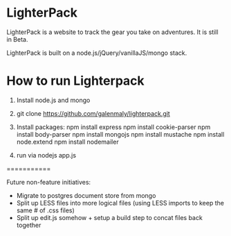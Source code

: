 LighterPack
===========
LighterPack is a website to track the gear you take on adventures. It is still in Beta.

LighterPack is built on a node.js/jQuery/vanillaJS/mongo stack.

How to run Lighterpack
===========
1) Install node.js and mongo

2) git clone https://github.com/galenmaly/lighterpack.git

3) Install packages:
   npm install express
   npm install cookie-parser
   npm install body-parser
   npm install mongojs
   npm install mustache
   npm install node.extend
   npm install nodemailer

4) run via nodejs app.js

===========

Future non-feature initiatives:
- Migrate to postgres document store from mongo
- Split up LESS files into more logical files (using LESS imports to keep the same # of .css files)
- Split up edit.js somehow + setup a build step to concat files back together
